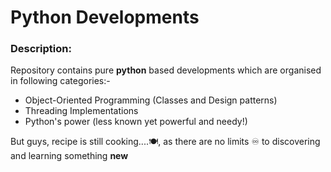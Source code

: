 # Python Developments

### Description:

Repository contains pure **python** based developments which are organised in following categories:-

- Object-Oriented Programming (Classes and Design patterns)
- Threading Implementations
- Python's power (less known yet powerful and needy!)

But guys, recipe is still cooking....:plate_with_cutlery:, as there are no limits :infinity: to discovering and learning something **new**
